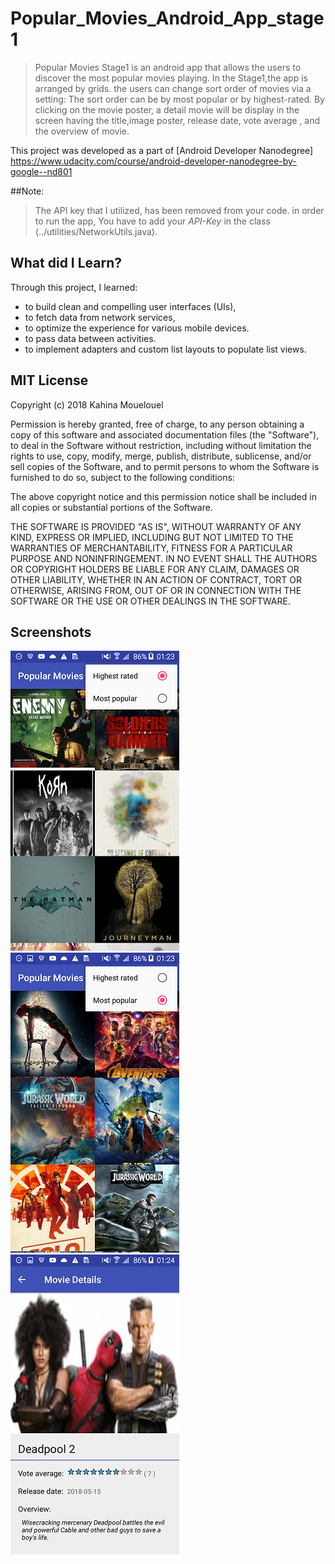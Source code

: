 # Popular_Movies_Android_App_stage1
 
>Popular Movies Stage1 is an android app that allows the users to discover the most popular movies playing.
>In the Stage1,the app is arranged by grids. the users can change sort order of movies via a setting: The sort order can be by most popular or by highest-rated.
>By clicking on the movie poster, a detail movie will be display in the screen  having the title,image poster, release date, vote average , and the overview of movie.
 
This project was developed as a part of [Android Developer Nanodegree] https://www.udacity.com/course/android-developer-nanodegree-by-google--nd801

##Note:

>The API key that I utilized, has been removed from your code. 
>in order to run the app, You have to add your *API-Key* in the class (../utilities/NetworkUtils.java).


## What did I Learn?
Through this project, I learned:

- to build clean and compelling user interfaces (UIs),
- to fetch data from network services, 
- to  optimize the experience for various mobile devices.
- to pass data between  activities.
- to implement adapters and custom list layouts to populate list views.

 
## MIT License

Copyright (c) 2018  Kahina Mouelouel

Permission is hereby granted, free of charge, to any person obtaining a copy of this software and associated documentation files (the "Software"), to deal in the Software without restriction, including without limitation the rights
to use, copy, modify, merge, publish, distribute, sublicense, and/or sell copies of the Software, and to permit persons to whom the Software is furnished to do so, subject to the following conditions:

The above copyright notice and this permission notice shall be included in all copies or substantial portions of the Software.

THE SOFTWARE IS PROVIDED "AS IS", WITHOUT WARRANTY OF ANY KIND, EXPRESS OR IMPLIED, INCLUDING BUT NOT LIMITED TO THE WARRANTIES OF MERCHANTABILITY, FITNESS FOR A PARTICULAR PURPOSE AND NONINFRINGEMENT. IN NO EVENT SHALL THE
AUTHORS OR COPYRIGHT HOLDERS BE LIABLE FOR ANY CLAIM, DAMAGES OR OTHER LIABILITY, WHETHER IN AN ACTION OF CONTRACT, TORT OR OTHERWISE, ARISING FROM, OUT OF OR IN CONNECTION WITH THE SOFTWARE OR THE USE OR OTHER DEALINGS IN THE
SOFTWARE.

## Screenshots

![HighestRated_Movies screenshot](./screenshots/PopMoviesByHighestRated.png)
![MostPopular_Movies screenshot](./screenshots/PopMoviesByMostPopular.png)
![Movie_Details screenshot](./screenshots/PopMoviesDetail.png) 